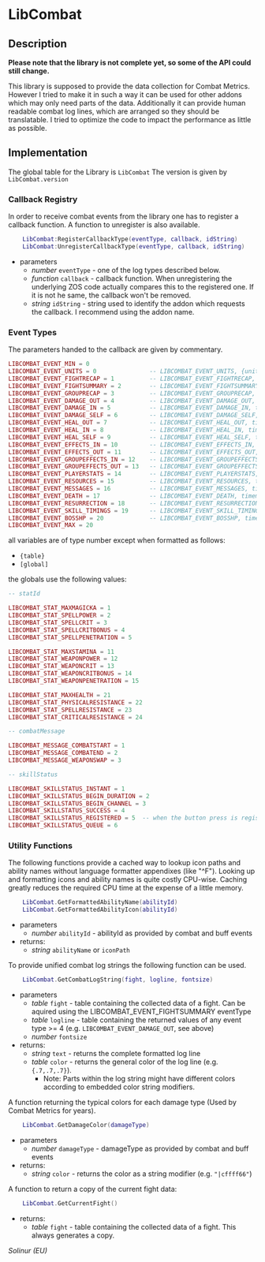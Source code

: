 # LibCombat

## Description

**Please note that the library is not complete yet, so some of the API could still change.**

This library is supposed to provide the data collection for Combat Metrics. 
However I tried to make it in such a way it can be used for other addons which may only need parts of the data.
Additionally it can provide human readable combat log lines, which are arranged so they should be translatable.
I tried to optimize the code to impact the performance as little as possible.

## Implementation

The global table for the Library is `LibCombat`
The version is given by `LibCombat.version`

### Callback Registry

In order to receive combat events from the library one has to register a callback function. A function to unregister is also available.

```lua
    LibCombat:RegisterCallbackType(eventType, callback, idString)
    LibCombat:UnregisterCallbackType(eventType, callback, idString)
```
* parameters
    * *number* `eventType` - one of the log types described below. 
    * *function* `callback` - callback function. When unregistering the underlying ZOS code actually compares this to the registered one. If it is not he same, the callback won't be removed.
    * *string* `idString` - string used to identify the addon which requests the callback. I recommend using the addon name.

### Event Types

The parameters handed to the callback are given by commentary.

```lua 
LIBCOMBAT_EVENT_MIN = 0
LIBCOMBAT_EVENT_UNITS = 0				-- LIBCOMBAT_EVENT_UNITS, {units}
LIBCOMBAT_EVENT_FIGHTRECAP = 1			-- LIBCOMBAT_EVENT_FIGHTRECAP, DPSOut, DPSIn, hps, HPSIn, healingOutTotal, dpstime, hpstime
LIBCOMBAT_EVENT_FIGHTSUMMARY = 2		-- LIBCOMBAT_EVENT_FIGHTSUMMARY, {fight}
LIBCOMBAT_EVENT_GROUPRECAP = 3			-- LIBCOMBAT_EVENT_GROUPRECAP, groupDPSOut, groupDPSIn, groupHPS, dpstime, hpstime
LIBCOMBAT_EVENT_DAMAGE_OUT = 4			-- LIBCOMBAT_EVENT_DAMAGE_OUT, timems, result, sourceUnitId, targetUnitId, abilityId, hitValue, damageType
LIBCOMBAT_EVENT_DAMAGE_IN = 5			-- LIBCOMBAT_EVENT_DAMAGE_IN, timems, result, sourceUnitId, targetUnitId, abilityId, hitValue, damageType
LIBCOMBAT_EVENT_DAMAGE_SELF = 6			-- LIBCOMBAT_EVENT_DAMAGE_SELF, timems, result, sourceUnitId, targetUnitId, abilityId, hitValue, damageType
LIBCOMBAT_EVENT_HEAL_OUT = 7			-- LIBCOMBAT_EVENT_HEAL_OUT, timems, result, sourceUnitId, targetUnitId, abilityId, hitValue, damageType
LIBCOMBAT_EVENT_HEAL_IN = 8				-- LIBCOMBAT_EVENT_HEAL_IN, timems, result, sourceUnitId, targetUnitId, abilityId, hitValue, damageType
LIBCOMBAT_EVENT_HEAL_SELF = 9			-- LIBCOMBAT_EVENT_HEAL_SELF, timems, result, sourceUnitId, targetUnitId, abilityId, hitValue, damageType
LIBCOMBAT_EVENT_EFFECTS_IN = 10			-- LIBCOMBAT_EVENT_EFFECTS_IN, timems, unitId, abilityId, changeType, effectType, stacks, sourceType, effectSlot
LIBCOMBAT_EVENT_EFFECTS_OUT = 11		-- LIBCOMBAT_EVENT_EFFECTS_OUT, timems, unitId, abilityId, changeType, effectType, stacks, sourceType, effectSlot
LIBCOMBAT_EVENT_GROUPEFFECTS_IN = 12	-- LIBCOMBAT_EVENT_GROUPEFFECTS_IN, timems, unitId, abilityId, changeType, effectType, stacks, sourceType, effectSlot
LIBCOMBAT_EVENT_GROUPEFFECTS_OUT = 13	-- LIBCOMBAT_EVENT_GROUPEFFECTS_OUT, timems, unitId, abilityId, changeType, effectType, stacks, sourceType, effectSlot
LIBCOMBAT_EVENT_PLAYERSTATS = 14		-- LIBCOMBAT_EVENT_PLAYERSTATS, timems, statchange, newvalue, [statId]
LIBCOMBAT_EVENT_RESOURCES = 15			-- LIBCOMBAT_EVENT_RESOURCES, timems, abilityId, powerValueChange, powerType, powerValue
LIBCOMBAT_EVENT_MESSAGES = 16			-- LIBCOMBAT_EVENT_MESSAGES, timems, [combatMessage], value
LIBCOMBAT_EVENT_DEATH = 17				-- LIBCOMBAT_EVENT_DEATH, timems, unitId, abilityId
LIBCOMBAT_EVENT_RESURRECTION = 18		-- LIBCOMBAT_EVENT_RESURRECTION, timems, unitId, self
LIBCOMBAT_EVENT_SKILL_TIMINGS = 19		-- LIBCOMBAT_EVENT_SKILL_TIMINGS, timems, reducedslot, abilityId, [skillStatus]
LIBCOMBAT_EVENT_BOSSHP = 20				-- LIBCOMBAT_EVENT_BOSSHP, timems, bossId, currenthp, maxhp
LIBCOMBAT_EVENT_MAX = 20
```

all variables are of type number except when formatted as follows: 
* `{table}` 
* `[global]` 

the globals use the following values:

```lua
-- statId

LIBCOMBAT_STAT_MAXMAGICKA = 1
LIBCOMBAT_STAT_SPELLPOWER = 2
LIBCOMBAT_STAT_SPELLCRIT = 3
LIBCOMBAT_STAT_SPELLCRITBONUS = 4
LIBCOMBAT_STAT_SPELLPENETRATION = 5

LIBCOMBAT_STAT_MAXSTAMINA = 11
LIBCOMBAT_STAT_WEAPONPOWER = 12
LIBCOMBAT_STAT_WEAPONCRIT = 13
LIBCOMBAT_STAT_WEAPONCRITBONUS = 14
LIBCOMBAT_STAT_WEAPONPENETRATION = 15

LIBCOMBAT_STAT_MAXHEALTH = 21
LIBCOMBAT_STAT_PHYSICALRESISTANCE = 22
LIBCOMBAT_STAT_SPELLRESISTANCE = 23
LIBCOMBAT_STAT_CRITICALRESISTANCE = 24

-- combatMessage

LIBCOMBAT_MESSAGE_COMBATSTART = 1
LIBCOMBAT_MESSAGE_COMBATEND = 2
LIBCOMBAT_MESSAGE_WEAPONSWAP = 3

-- skillStatus

LIBCOMBAT_SKILLSTATUS_INSTANT = 1
LIBCOMBAT_SKILLSTATUS_BEGIN_DURATION = 2
LIBCOMBAT_SKILLSTATUS_BEGIN_CHANNEL = 3
LIBCOMBAT_SKILLSTATUS_SUCCESS = 4
LIBCOMBAT_SKILLSTATUS_REGISTERED = 5  -- when the button press is registered
LIBCOMBAT_SKILLSTATUS_QUEUE = 6
```

### Utility Functions

The following functions provide a cached way to lookup icon paths and ability names without language formatter appendixes (like "^F"). 
Looking up and formatting icons and ability names is quite costly CPU-wise. Caching greatly reduces the required CPU time at the expense of a little memory.

```lua
    LibCombat.GetFormattedAbilityName(abilityId)
    LibCombat.GetFormattedAbilityIcon(abilityId)
```
* parameters
    * *number* `abilityId` - abilityId as provided by combat and buff events 
* returns:
    * *string* `abilityName` or `iconPath`

To provide unified combat log strings the following function can be used.

```lua
    LibCombat.GetCombatLogString(fight, logline, fontsize)
```
* parameters
    * *table* `fight` - table containing the collected data of a fight. Can be aquired using the LIBCOMBAT_EVENT_FIGHTSUMMARY eventType
    * *table* `logline` - table containing the returned values of any event type >= 4 (e.g. `LIBCOMBAT_EVENT_DAMAGE_OUT`, see above)
    * *number* `fontsize`
* returns:
    * *string* `text` - returns the complete formatted log line
    * *table* `color` - returns the general color of the log line (e.g. `{.7,.7,.7}`).
        * Note: Parts within the log string might have different colors according to embedded color string modifiers.

A function returning the typical colors for each damage type  (Used by Combat Metrics for years).

```lua
    LibCombat.GetDamageColor(damageType)
```
* parameters
    * *number* `damageType` - damageType as provided by combat and buff events 
* returns:
    * *string* `color` - returns the color as a string modifier (e.g. `"|cffff66"`)

A function to return a copy of the current fight data:

```lua
    LibCombat.GetCurrentFight()
```
* returns:
    * *table* `fight` - table containing the collected data of a fight. This always generates a copy.

<!-- TODO: Return values? -->

*Solinur (EU)*
